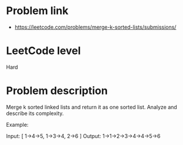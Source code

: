 # Problem link
- https://leetcode.com/problems/merge-k-sorted-lists/submissions/

# LeetCode level
Hard

# Problem description
Merge k sorted linked lists and return it as one sorted list. Analyze and describe its complexity.

Example:

Input:
[
    1->4->5,
    1->3->4,
    2->6
]
Output: 1->1->2->3->4->4->5->6